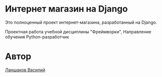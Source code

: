 # Интернет магазин на Django

Это полноценный проект интернет-магазина, разработанный на Django.

Проектная работа учебной дисциплины "Фреймворки", Направление обучения Python-разработчик

# Автор
[Ланшаков Василий](https://github.com/basterdv)